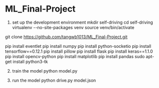 # ML_Final-Project
1. set up the development environment
mkdir self-driving
cd self-driving
virtualenv --no-site-packages venv
source venv/bin/activate

git clone https://github.com/tangwb1013/ML_Final-Project.git

pip install eventlet
pip install numpy
pip install python-socketio
pip install tensorflow==0.12.1
pip install pillow
pip install flask
pip install keras==1.1.0
pip install opencv-python
pip install matplotlib
pip install pandas
sudo apt-get install python3-tk

2. train the model
   python model.py

3. run the model
   python drive.py model.json
